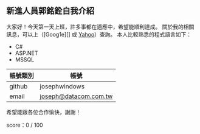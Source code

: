 新進人員郭銘銓自我介紹
----------------------

大家好！今天第一天上班，許多事都在適應中，希望能順利達成。
關於我的相關訊息，可以上（[Goog1e][] 或 [Yahoo][]）查詢。
本人比較熟悉的程式語言如下：

  - C#
  - ASP.NET
  - MSSQL

| 帳號類別 | 帳號 |
| --- | --- |
| github | josephwindows |
| email | joseph@datacom.com.tw |

希望能跟各位合作愉快，謝謝！

score：0 / 100

  [google]: http://google.com/        "Goog1e"
  [yahoo]:  http://search.yahoo.com/  "Yahoo Search"